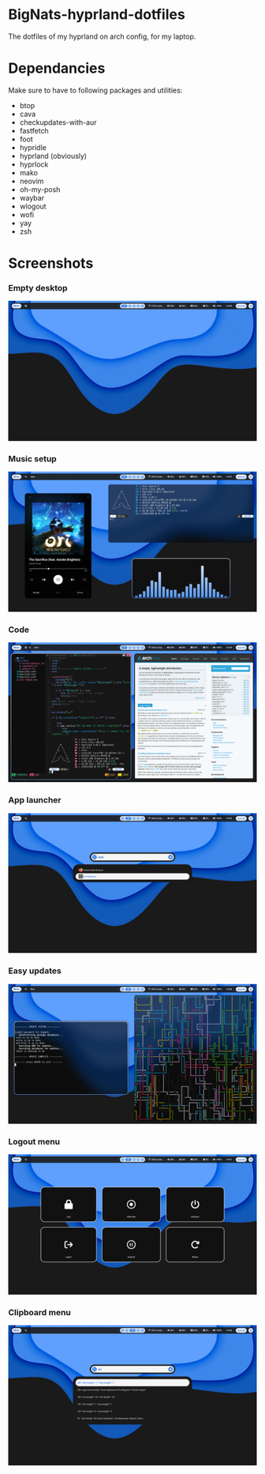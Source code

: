 # BigNats-hyprland-dotfiles
The dotfiles of my hyprland on arch config, for my laptop.

# Dependancies
Make sure to have to following packages and utilities:
- btop
- cava
- checkupdates-with-aur
- fastfetch
- foot
- hypridle
- hyprland (obviously)
- hyprlock
- mako
- neovim
- oh-my-posh
- waybar
- wlogout
- wofi
- yay
- zsh

# Screenshots

### Empty desktop
![alt text](https://github.com/NathanGros/BigNats-hyprland-dotfiles/blob/main/screenshots/empty_desktop.png)

### Music setup
![alt text](https://github.com/NathanGros/BigNats-hyprland-dotfiles/blob/main/screenshots/music.png)

### Code
![alt text](https://github.com/NathanGros/BigNats-hyprland-dotfiles/blob/main/screenshots/code.png)

### App launcher
![alt text](https://github.com/NathanGros/BigNats-hyprland-dotfiles/blob/main/screenshots/app_launcher.png)

### Easy updates
![alt text](https://github.com/NathanGros/BigNats-hyprland-dotfiles/blob/main/screenshots/easy_updater.png)

### Logout menu
![alt text](https://github.com/NathanGros/BigNats-hyprland-dotfiles/blob/main/screenshots/logout_menu.png)

### Clipboard menu
![alt text](https://github.com/NathanGros/BigNats-hyprland-dotfiles/blob/main/screenshots/clipboard_menu.png)

